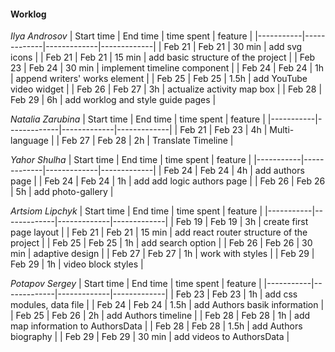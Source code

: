 #### Worklog

*Ilya Androsov*
| Start time  | End time | time spent | feature |
|-----------|-------------|-------------|-------------|
| Feb 21 | Feb 21 | 30 min | add svg icons |
| Feb 21 | Feb 21 | 15 min | add basic structure of the project |
| Feb 23 | Feb 24 | 30 min | implement timeline component |
| Feb 24 | Feb 24 | 1h | append writers' works element |
| Feb 25 | Feb 25 | 1.5h | add YouTube video widget |
| Feb 26 | Feb 27 | 3h | actualize activity map box |
| Feb 28 | Feb 29 | 6h | add worklog and style guide pages |

*Natalia Zarubina*
| Start time  | End time | time spent | feature |
|-----------|-------------|-------------|-------------|
| Feb 21 | Feb 23 | 4h | Multi-language |
| Feb 27 | Feb 28 | 2h | Translate Timeline |

*Yahor Shulha*
| Start time  | End time | time spent | feature |
|-----------|-------------|-------------|-------------|
| Feb 24 | Feb 24 | 4h | add authors page |
| Feb 24 | Feb 24 | 1h | add add logic  authors page  |
| Feb 26 | Feb 26 | 5h | add photo-gallery |

*Artsiom Lipchyk*
| Start time  | End time | time spent | feature |
|-----------|-------------|-------------|-------------|
| Feb 19 | Feb 19 | 3h | create first page layout |
| Feb 21 | Feb 21 | 15 min | add react router structure of the project |
| Feb 25 | Feb 25 | 1h | add search option |
| Feb 26 | Feb 26 | 30 min | adaptive design |
| Feb 27 | Feb 27 | 1h | work with styles |
| Feb 29 | Feb 29 | 1h | video block styles |

*Potapov Sergey*
| Start time  | End time | time spent | feature |
|-----------|-------------|-------------|-------------|
| Feb 23 | Feb 23 | 1h | add css modules, data file |
| Feb 24 | Feb 24 | 1.5h | add Authors basik information |
| Feb 25 | Feb 26 | 2h | add Authors timeline |
| Feb 28 | Feb 28 | 1h | add map information to AuthorsData |
| Feb 28 | Feb 28 | 1.5h | add Authors biography |
| Feb 29 | Feb 29 | 30 min | add videos to AuthorsData |